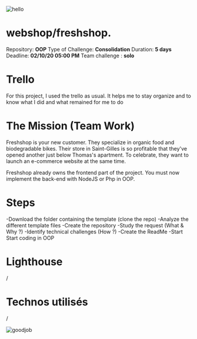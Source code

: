 ![hello](https://media.giphy.com/media/l4FGtLo1mvRrl0cxy/giphy.gif)
# webshop/freshshop.


Repository: **OOP**
Type of Challenge: **Consolidation**
Duration: **5 days**
Deadline: **02/10/20 05:00 PM**
Team challenge : **solo**



# Trello

For this project, I used the trello as usual. It helps me to stay organize and to know what I did and 
what remained for me to do 



# The  Mission (Team Work)

Freshshop is your new customer. They specialize in organic food and biodegradable bikes. Their store in Saint-Gilles is so profitable that they've opened another just below Thomas's apartment. To celebrate, they want to launch an e-commerce website at the same time.

Freshshop already owns the frontend part of the project. You must now implement the back-end with NodeJS or Php in OOP.
 
# Steps
   
 
 -Download the folder containing the template (clone the repo)
 -Analyze the different template files
 -Create the repository
 -Study the request (What & Why ?)
 -Identify technical challenges (How ?)
 -Create the ReadMe
 -Start Start coding in OOP
 




# Lighthouse
/
# Technos utilisés

/

![goodjob](https://media.giphy.com/media/ViIiS3xXVDoWjug4T7/giphy.gif)
